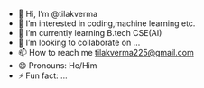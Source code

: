- 👋 Hi, I’m @tilakverma
- 👀 I’m interested in coding,machine learning etc.
- 🌱 I’m currently learning B.tech CSE(AI)
- 💞️ I’m looking to collaborate on ...
- 📫 How to reach me tilakverma225@gmail.com
- 😄 Pronouns: He/Him
- ⚡ Fun fact: ...

<!---
tilakverm/tilakverm is a ✨ special ✨ repository because its `README.md` (this file) appears on your GitHub profile.
You can click the Preview link to take a look at your changes.
--->
